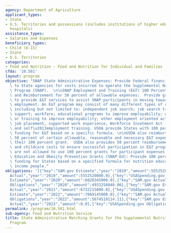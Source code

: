 ```yaml
---
agency: Department of Agriculture
applicant_types:
- State
- U.S. Territories and possessions (includes institutions of higher education and
  hospitals)
assistance_types:
- Salaries and Expenses
beneficiary_types:
- Child (6-15)
- State
- U.S. Territories
categories:
- Food and Nutrition - Food and Nutrition for Individual and Families
cfda: '10.561'
layout: program
objective: "SNAP State Administrative Expenses: Provide Federal financial assistance\
  \ to State agencies for costs incurred to operate the Supplemental Nutrition Assistance\
  \ Program (SNAP).  \n\nSNAP Employment and Training (E&T) 100 Percent Federal Funds\
  \ and Reimbursement for 50 percent of allowable expenses:  Provide grants to States\
  \ to provide E&T services to assist SNAP participants in moving towards meaningful\
  \ employment. An E&T program may consist of many different types of components,\
  \ including but not limited to: independent job search; job search training and\
  \ support; workfare; educational programs to improve employability; work experience\
  \ or training to improve employability; other employment oriented activities (e.g.,\
  \ job placement, supported work experience, Workforce Invetment Act (WIA) services);\
  \ and self\u2013employment training. USDA provide States with 100 percent Federal\
  \ funding for E&T based on a specific formula. \n\nUSDA also reimburses States for\
  \ 50 percent of certain allowable, reasonable and necessary E&T expenses that exceed\
  \ their 100 percent grant.  USDA also provides 50 percent reimbursement for transportation\
  \ and childcare costs to ensure successful participation in E&T programs.  States\
  \ are not allowed to use 100 percent grants for participant expenses.\n\nThe Nutrition\
  \ Education and Obesity Prevention Grants (SNAP-Ed): Provide 100 percent Federal\
  \ funding for States based on a specified formula for nutrition education for low\
  \ income people."
obligations: '[{"key":"SAM.gov Estimate","year":"2019","amount":5552520000.0},{"key":"SAM.gov
  Actual","year":"2019","amount":5552520000.0},{"key":"USASpending.gov Obligations","year":"2019","amount":4644581937.36},{"key":"SAM.gov
  Estimate","year":"2020","amount":6020345000.0},{"key":"SAM.gov Actual","year":"2020","amount":6020345000.0},{"key":"USASpending.gov
  Obligations","year":"2020","amount":4933258040.06},{"key":"SAM.gov Estimate","year":"2021","amount":6732215000.0},{"key":"SAM.gov
  Actual","year":"2021","amount":6732215000.0},{"key":"USASpending.gov Obligations","year":"2021","amount":5376057147.68},{"key":"SAM.gov
  Estimate","year":"2022","amount":7069145000.0},{"key":"SAM.gov Actual","year":"2022","amount":7069145000.0},{"key":"USASpending.gov
  Obligations","year":"2022","amount":5674519114.11},{"key":"SAM.gov Estimate","year":"2023","amount":5707550000.0},{"key":"SAM.gov
  Actual","year":"2023","amount":0.0},{"key":"USASpending.gov Obligations","year":"2023","amount":6010674415.09}]'
permalink: /program/10.561.html
sub-agency: Food and Nutrition Service
title: State Administrative Matching Grants for the Supplemental Nutrition Assistance
  Program
---
```

